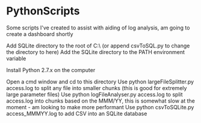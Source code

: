 # PythonScripts
Some scripts I've created to assist with aiding of log analysis, am going to create a dashboard shortly 

Add SQLite directory to the root of C:\ (or append csvToSQL.py to change the directory to here)
Add the SQLite directory to the PATH environment variable

Install Python 2.7.x on the computer

Open a cmd window and cd to this directory
Use python largeFileSplitter.py access.log to split any file into smaller chunks (this is good for extremely large parameter files)
Use python logFileAnalyser.py access.log to split access.log into chunks based on the MMM/YY, this is somewhat slow at the moment - am looking to make more performant
Use python csvToSQLite.py access_MMMYY.log to add CSV into an SQLite database
